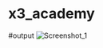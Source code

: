 ﻿# x3_academy
#output
![Screenshot_1](https://github.com/rihanmojib/x3_academy/assets/58571972/f96e196b-b1dd-4f04-af96-c105a5062043)
